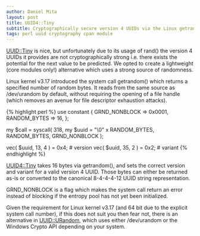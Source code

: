 ```yaml
---
author: Daniel Mita
layout: post
title: UUID4::Tiny
subtitle: Cryptographically secure version 4 UUIDs via the Linux getrandom() system call
tags: perl uuid cryptography cpan module
---
```


[UUID::Tiny][uuid-tiny] is nice, but unfortunately due to its usage of
rand() the version 4 UUIDs it provides are not cryptographically
strong i.e. there exists the potential for the next value to be
predicted. We opted to create a lightweight (core modules only!)
alternative which uses a strong source of randomness.

Linux kernel v3.17 introduced the system call getrandom() which
returns a specified number of random bytes. It reads from the same
source as /dev/urandom by default, without requiring the opening of
a file handle (which removes an avenue for file descriptor
exhaustion attacks).

{% highlight perl %}
use constant {
    GRND_NONBLOCK => 0x0001,
    RANDOM_BYTES  => 16,
};

my $call = syscall( 318, my $uuid = "\0" x RANDOM_BYTES,
    RANDOM_BYTES, GRND_NONBLOCK );

vec( $uuid, 13, 4 ) = 0x4; # version
vec( $uuid, 35, 2 ) = 0x2; # variant
{% endhighlight %}

[UUID4::Tiny][uuid4-tiny] takes 16 bytes via getrandom(), and sets
the correct version and variant for a valid version 4 UUID. Those
bytes can either be returned as-is or converted to the canonical
8-4-4-4-12 UUID string representation.

GRND_NONBLOCK is a flag which makes the system call return an error
instead of blocking if the entropy pool has not yet been initialized.

Given the requirement for Linux kernel v3.17 (and 64 bit due to the
explicit system call number), if this does not suit you then fear not,
there is an alternative in [UUID::URandom][uuid-urandom], which uses
either /dev/urandom or the Windows Crypto API depending on your system.

[uuid-tiny]: https://metacpan.org/pod/UUID::Tiny
[uuid4-tiny]: https://metacpan.org/pod/UUID4::Tiny
[uuid-urandom]: https://metacpan.org/pod/UUID::URandom
